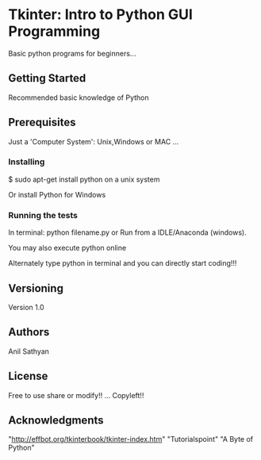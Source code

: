 # Tkinter: Intro to Python GUI Programming

Basic python programs for beginners...

## Getting Started

Recommended basic knowledge of Python

## Prerequisites

Just a 'Computer System': Unix,Windows or MAC ...

### Installing

$ sudo apt-get install python on a unix system

Or install Python for Windows


### Running the tests

In terminal: python filename.py or Run from a IDLE/Anaconda (windows).

You may also execute python online


Alternately type python in terminal and you can directly start coding!!!

## Versioning

Version 1.0

## Authors

Anil Sathyan
## License

Free to use share or modify!! ... Copyleft!!

## Acknowledgments
"http://effbot.org/tkinterbook/tkinter-index.htm"
"Tutorialspoint"
"A Byte of Python"

